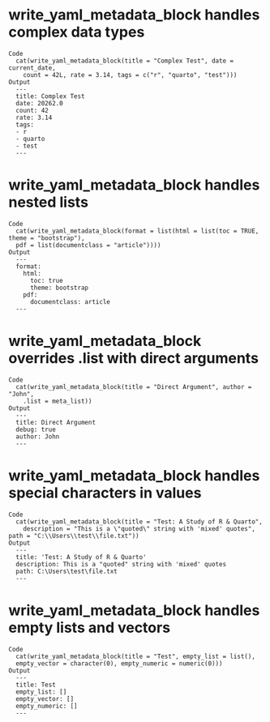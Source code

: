 # write_yaml_metadata_block handles complex data types

    Code
      cat(write_yaml_metadata_block(title = "Complex Test", date = current_date,
        count = 42L, rate = 3.14, tags = c("r", "quarto", "test")))
    Output
      ---
      title: Complex Test
      date: 20262.0
      count: 42
      rate: 3.14
      tags:
      - r
      - quarto
      - test
      ---

# write_yaml_metadata_block handles nested lists

    Code
      cat(write_yaml_metadata_block(format = list(html = list(toc = TRUE, theme = "bootstrap"),
      pdf = list(documentclass = "article"))))
    Output
      ---
      format:
        html:
          toc: true
          theme: bootstrap
        pdf:
          documentclass: article
      ---

# write_yaml_metadata_block overrides .list with direct arguments

    Code
      cat(write_yaml_metadata_block(title = "Direct Argument", author = "John",
        .list = meta_list))
    Output
      ---
      title: Direct Argument
      debug: true
      author: John
      ---

# write_yaml_metadata_block handles special characters in values

    Code
      cat(write_yaml_metadata_block(title = "Test: A Study of R & Quarto",
        description = "This is a \"quoted\" string with 'mixed' quotes", path = "C:\\Users\\test\\file.txt"))
    Output
      ---
      title: 'Test: A Study of R & Quarto'
      description: This is a "quoted" string with 'mixed' quotes
      path: C:\Users\test\file.txt
      ---

# write_yaml_metadata_block handles empty lists and vectors

    Code
      cat(write_yaml_metadata_block(title = "Test", empty_list = list(),
      empty_vector = character(0), empty_numeric = numeric(0)))
    Output
      ---
      title: Test
      empty_list: []
      empty_vector: []
      empty_numeric: []
      ---

